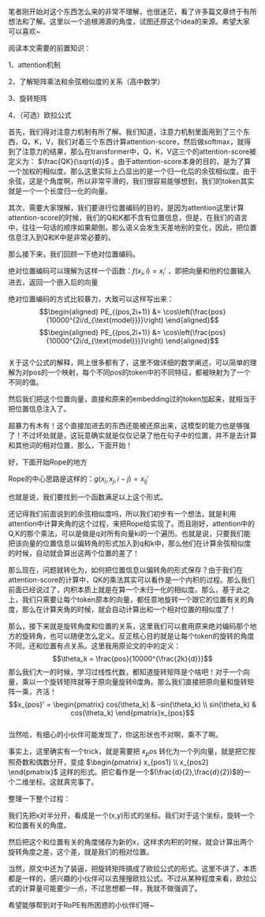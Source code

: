 笔者刚开始对这个东西怎么来的非常不理解，也很迷茫，看了许多篇文章终于有所想法和了解。这里以一个追根溯源的角度，试图还原这个idea的来源。希望大家可以喜欢~  

阅读本文需要的前置知识：  

1、attention机制  

2、了解矩阵乘法和余弦相似度的关系（高中数学）  

3、旋转矩阵  

4、（可选）欧拉公式  

首先，我们得对注意力机制有所了解。我们知道，注意力机制里面用到了三个东西，Q，K，V，我们对着三个东西计算attention-score，然后做softmax，就得到了注意力的结果，那么在transformer中，Q，K，V这三个的attention-score被定义为： $\frac{QK}{\sqrt{d}}$ 。由于attention-score本身的目的，是为了算一个加权的相似度。那么这里实际上凸显出的是一个归一化后的余弦相似度。由于余弦，这是个角度啊，所以非常平滑的，我们很容易能够想到，我们的token其实就是一个一个长度归一化的向量。  

其次，需要大家理解，我们要进行位置编码的目的，是因为attention这里计算attention-score的时候，我们的Q和K都不含有位置信息，但是，在我们的语言中，往往一句话的顺序如果颠倒，那么语义会发生天差地别的变化，因此，把位置信息注入到Q和K中是非常必要的。  

那么接下来，我们回顾一下绝对位置编码。  

绝对位置编码可以理解为这样一个函数：$f(x_i,i) = x_i'$ ，即把向量和他的位置输入进去，返回一个嵌入后的向量  

绝对位置编码的方式比较暴力，大致可以这样写出来：  
$$\begin{aligned} PE_{(pos,2i+1)} &= \cos\left(\frac{pos}{10000^{2i/d_{\text{model}}}}\right) \end{aligned}$$ $$\begin{aligned} PE_{(pos,2i+1)} &= \cos\left(\frac{pos}{10000^{2i/d_{\text{model}}}}\right) \end{aligned}$$  
关于这个公式的解释，网上很多都有了，这里不做详细的数学阐述，可以简单的理解为对pos的一个映射，每个不同pos的token中的不同特征，都被映射为了一个不同的值。  

然后我们把这个位置向量，直接和原来的embedding过的token加起来，就相当于把位置信息注入了。  

超暴力有木有！这个直接加进去的东西还能被还原出来，这模型的能力也是够强了！不过坏处就是，这玩意确实就是仅仅记录了他在句子中的位置，并不是去计算和其他词的相对位置，那么，下面开始！  

好，下面开始Rope的地方  

Rope的中心思路是这样的：$g(x_i,x_j,i-j) = x_{ij}'$  

也就是说，我们要找到一个函数满足以上这个形式。  

还记得我们前面说到的余弦相似度吗，所以我们初步有一个想法，就是利用attention中计算夹角的这个过程，来把Rope给实现了。而且刚好，attention中的Q,K的那个乘法，可以是做是q对所有向量ki的一个遍历。也就是说，只要我们能把该向量的位置信息以偏转角的形式加入到q和k中，那么他们在计算余弦相似度的时候，自动就会算出这两个位置的差了！  

那么现在，问题就转化为，如何把位置信息以偏转角的形式保存？由于我们在attention-score的计算中，QK的乘法其实可以看作是一个内积的过程。那么我们前面已经说过了，内积本质上就是在算一个未归一化的相似度。那么，基于此之上，我们只需要让每个token原本的向量，都任意地旋转一个跟它的位置有关的角度，那么在计算夹角的时候，就会自动计算出和一个相对位置的相似度了！  

那么，接下来就是旋转角度和位置的关系，这里我们可以套用原来绝对编码那个地方的旋转角，也可以随便怎么定义。反正核心目的就是让每个token的旋转的角度不同，还和位置有点关系。这里我用原论文的中的定义： $$\theta_k = \frac{pos}{10000^{\frac{2k}{d}}}$$那么我们大一的时候，学习过线性代数，都知道旋转矩阵是个啥吧！对于一个向量，乘以一个旋转矩阵就等于原向量旋转θ度角。那么我们直接把原向量和旋转矩阵一乘，齐活！  
$$x_{pos}' = \begin{pmatrix} cos(\theta_k) & -sin(\theta_k) \\ sin(\theta_k) & cos(\theta_k)  \end{pmatrix}x_{pos}$$  
当然哈，有细心的小伙伴可能发现了，你这形状也不对啊，乘不了啊。  

事实上，这里确实有一个trick，就是需要把 $x_pos$ 转化为一个列向量，就是把它按照奇数和偶数分开，变成 $\begin{pmatrix} x_{pos1} \\ x_{pos2} \end{pmatrix}$ 这样的形式。把它看作是一个$(\frac{d}{2},\frac{d}{2})$的一个二维坐标。这就真完事了。  

整理一下整个过程：  

我们先把x对半分开，看成是一个(x,y)形式的坐标。我们对于这个坐标，旋转一个和位置有关的角度。  

然后把这个和位置有关的角度储存为新的x，这样求内积的时候，就会计算出两个旋转角度之差，这个差，就是我们的相对位置。  

当然，原文中还为了装逼，把旋转矩阵搞成了欧拉公式的形式。这里不讲了，本质都是一样的，感兴趣的小伙伴可以去搜搜欧拉公式。不过从某种程度来看，欧拉公式的计算量可能要少一点，不过思想都一样，我就不做强调了。  

希望能够帮到对于RoPE有所困惑的小伙伴们呀~  